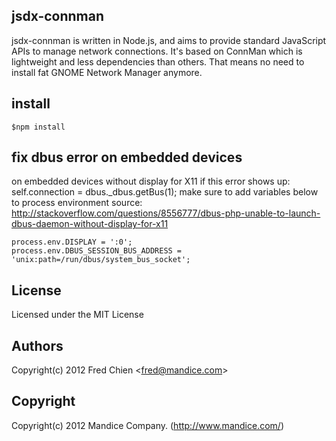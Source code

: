jsdx-connman
---
jsdx-connman is written in Node.js, and aims to provide standard JavaScript APIs to manage network connections. It's based on ConnMan which is lightweight and less dependencies than others. That means no need to install fat GNOME Network Manager anymore.

install
---
```$npm install```

fix dbus error on embedded devices
---
on embedded devices without display for X11
if this error shows up: self.connection = dbus._dbus.getBus(1);
make sure to add variables below to process environment
source: http://stackoverflow.com/questions/8556777/dbus-php-unable-to-launch-dbus-daemon-without-display-for-x11

```
process.env.DISPLAY = ':0';
process.env.DBUS_SESSION_BUS_ADDRESS = 'unix:path=/run/dbus/system_bus_socket';
```

License
-
Licensed under the MIT License

Authors
-
Copyright(c) 2012 Fred Chien <<fred@mandice.com>>

Copyright
-
Copyright(c) 2012 Mandice Company.
(http://www.mandice.com/)

